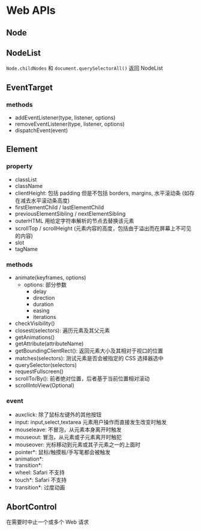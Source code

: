 # Web APIs

## Node

## NodeList

`Node.childNodes` 和 `document.querySelectorAll()` 返回 NodeList

## EventTarget

### methods

- addEventListener(type, listener, options)
- removeEventListener(type, listener, options)
- dispatchEvent(event)

## Element

### property

- classList
- className
- clientHeight: 包括 padding 但是不包括 borders, margins, 水平滚动条 (如存在减去水平滚动条高度)
- firstElementChild / lastElementChild
- previousElementSibling / nextElementSibling
- outerHTML 用给定字符串解析的节点去替换该元素
- scrollTop / scrollHeight (元素内容的高度，包括由于溢出而在屏幕上不可见的内容)
- slot
- tagName

### methods

- animate(keyframes, options)
  - options: 部分参数
    - delay
    - direction
    - duration
    - easing
    - iterations
- checkVisibility()
- closest(selectors): 遍历元素及其父元素
- getAnimations()
- getAttribute(attributeName)
- getBoundingClientRect(): 返回元素大小及其相对于视口的位置
- matches(selectors): 测试元素是否会被指定的 CSS 选择器选中
- querySelector(selectors)
- requestFullscreen()
- scrollTo/By(): 前者绝对位置，后者基于当前位置相对滚动
- scrollIntoView(Optional)

### event

- auxclick: 除了鼠标左键外的其他按钮
- input: input,select,textarea 元素用户操作而直接发生改变时触发
- mouseleave: 不冒泡，从元素本身离开时触发
- mouseout: 冒泡，从元素或子元素离开时触犯
- mouseover: 光标移动到元素或其子元素之一的上面时
- pointer*: 鼠标/触摸板/手写笔都会被触发
- animation*:
- transition*:
- wheel: Safari 不支持
- touch*: Safari 不支持
- transition*: 过度动画

## AbortControl

在需要时中止一个或多个 Web 请求
